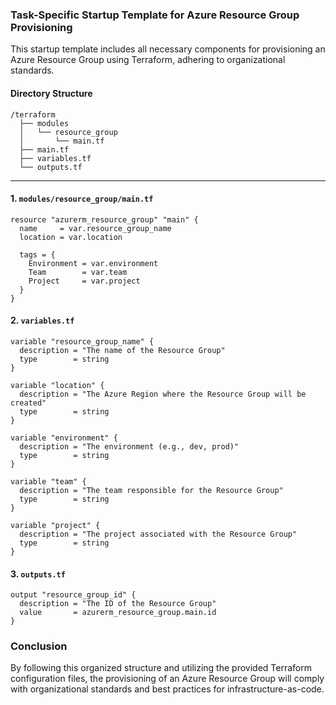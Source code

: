### Task-Specific Startup Template for Azure Resource Group Provisioning

This startup template includes all necessary components for provisioning an Azure Resource Group using Terraform, adhering to organizational standards.

#### Directory Structure
```
/terraform
  ├── modules
  │   └── resource_group
  │       └── main.tf
  ├── main.tf
  ├── variables.tf
  └── outputs.tf
```

---

#### 1. `modules/resource_group/main.tf`
```hcl
resource "azurerm_resource_group" "main" {
  name     = var.resource_group_name
  location = var.location

  tags = {
    Environment = var.environment
    Team        = var.team
    Project     = var.project
  }
}
```

#### 2. `variables.tf`
```hcl
variable "resource_group_name" {
  description = "The name of the Resource Group"
  type        = string
}

variable "location" {
  description = "The Azure Region where the Resource Group will be created"
  type        = string
}

variable "environment" {
  description = "The environment (e.g., dev, prod)"
  type        = string
}

variable "team" {
  description = "The team responsible for the Resource Group"
  type        = string
}

variable "project" {
  description = "The project associated with the Resource Group"
  type        = string
}
```

#### 3. `outputs.tf`
```hcl
output "resource_group_id" {
  description = "The ID of the Resource Group"
  value       = azurerm_resource_group.main.id
}
```

### Conclusion
By following this organized structure and utilizing the provided Terraform configuration files, the provisioning of an Azure Resource Group will comply with organizational standards and best practices for infrastructure-as-code.